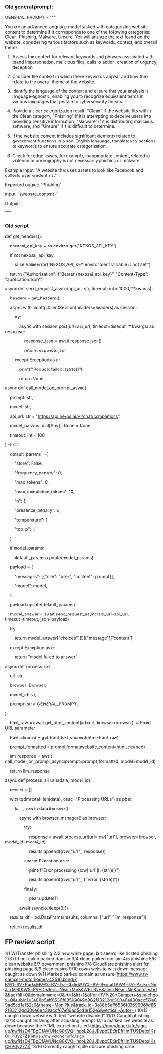 ### Old general prompt:
GENERAL_PROMPT = """

You are an advanced language model tasked with categorizing website content to determine if it corresponds to one of the following categories: Clean, Phishing, Malware, Unsure. You will analyze the text found on the website, considering various factors such as keywords, context, and overall theme.

  

1. Assess the content for relevant keywords and phrases associated with brand impersonation, malicious files, calls to action, creation of urgency, deception.

2. Consider the context in which these keywords appear and how they relate to the overall theme of the website.

3. Identify the language of the content and ensure that your analysis is language-agnostic, enabling you to recognize equivalent terms in various languages that pertain to cybersecurity threats.

4. Provide a clear categorization result: "Clean" if the website fits within the Clean category, "Phishing" if it is attempting to deceive users into providing sensitive information, "Malware" if it is distributing malicious software, and "Unsure" if it is difficult to determine.

5. If the website content includes significant elements related to government functions in a non-English language, translate key sections or keywords to ensure accurate categorization.

6. Check for edge-cases, for example, inappropriate content, related to violence or pornography is not necessarily phishing or malware.

  

Example input: "A website that uses assets to look like Facebook and collects user credentials."

  

Expected output: "Phishing"

  

Input: "{website_content}"

  

Output:

"""

### Old script
def get_headers():

    nexosai_api_key = os.environ.get("NEXOS_API_KEY")

    if not nexosai_api_key:

        raise ValueError("NEXOS_API_KEY environment variable is not set.")

    return {"Authorization": f"Bearer {nexosai_api_key}", "Content-Type": "application/json"}

  
  

async def send_request_async(api_url: str, timeout: int = 1000, **kwargs):

    headers = get_headers()

  

    async with aiohttp.ClientSession(headers=headers) as session:

        try:

            async with session.post(url=api_url, timeout=timeout, **kwargs) as response:

                response_json = await response.json()

                return response_json

        except Exception as e:

            print(f"Request failed: {str(e)}")

            return None

  
  

async def call_model_on_prompt_async(

    prompt: str,

    model: str,

    api_url: str = "https://api.nexos.ai/v1/chat/completions",

    model_params: dict[Any] | None = None,

    timeout: int = 100,

) -> str:

  

    default_params = {

        "store": False,

        "frequency_penalty": 0,

        "max_tokens": 0,

        "max_completion_tokens": 10,

        "n": 1,

        "presence_penalty": 0,

        "temperature": 1,

        "top_p": 1,

    }

    if model_params:

        default_params.update(model_params)

  

    payload = {

        "messages": [{"role": "user", "content": prompt}],

        "model": model,

    }

    payload.update(default_params)

  

    model_answer = await send_request_async(api_url=api_url, timeout=timeout, json=payload)

    try:

        return model_answer["choices"][0]["message"]["content"]

    except Exception as e:

        return "model failed to answer"

  
  

async def process_url(

    url: str,

    browser: Browser,

    model_id: str,

    prompt: str = GENERAL_PROMPT,

):

    html_raw = await get_html_content(url=url, browser=browser)  # Fixed URL parameter

    html_cleaned = get_html_text_cleaned(html=html_raw)

    prompt_formatted = prompt.format(website_content=html_cleaned)

    llm_response = await call_model_on_prompt_async(prompt=prompt_formatted, model=model_id)

    return llm_response

  
  

async def process_all_urls(data, model_id):

    results = []

  

    with tqdm(total=len(data), desc="Processing URLs") as pbar:

        for _, row in data.iterrows():

            async with browser_manager() as browser:

                try:

                    response = await process_url(url=row["url"], browser=browser, model_id=model_id)

                    results.append((row["url"], response))

                except Exception as e:

                    print(f"Error processing {row['url']}: {str(e)}")

                    results.append((row["url"], f"Error: {str(e)}"))

                finally:

                    pbar.update(1)

  

            await asyncio.sleep(0.5)

  

    results_df = pd.DataFrame(results, columns=["url", "llm_response"])

    return results_df


## FP review script
1/1 WeTransfer phishing
2/2 now white page, but seems like hosted phishing
2/3 did not catch parked domain
3/4 clean parked domain
4/5 phishing
5/6 clean website
6/7 government phishing
7/8 Cloudflare phishing alert for phishing page
8/9 clean casino
9/10 down website with down message caught as down
9/11 Marked parked domain as unsure (https://www.rv-camper-motorhomes-43516.bond/?KW1=RV+Parks&KW2=RV+For+Sale&KW3=RV+Rental&KW4=RV+Parks+Near+Me&KW5=RV+Dealers+Near+Me&KW6=RV+Sales+Near+Me&autotest=1&backfill=0&domainname=0&lrt=1&lrt=1&offer=RV%2C+Camper+&searchbox=0&subid1=3e88b5eff6536f03599069d862f83212gd300e6e430accf67e89ad5dd1e152e6&theme=MoniPlus&track_id=3e88b5eff6536f03599069d862f83212gd300e6e430accf67e89ad5dd1e152e6&vertical=Autos+)
10/12 caught down website with text "website disabled"
11/13 Caught phishing
12/14 Caught phishing after adjusting prompt
12/15 marked live website as down because the HTML extraction failed (https://my.ydoher.info/sign-up/kwfNsD4TBgCfAWUNcG8XVQHhpoL28JJDypbEEt8rEffHnlTU9DeboIKsCHPQy27Z](https://my.ydoher.info/sign-up/kwfNsD4TBgCfAWUNcG8XVQHhpoL28JJDypbEEt8rEffHnlTU9DeboIKsCHPQy27Z))
13/16 Correctly caught quite obscure phishing case




